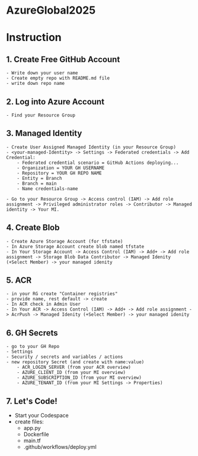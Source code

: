 # AzureGlobal2025

# Instruction
## 1. Create Free GitHub Account
    - Write down your user name
    - Create empty repo with README.md file
    - write down repo name

## 2. Log into Azure Account
    - Find your Resource Group

## 3. Managed Identity
    - Create User Assigned Managed Identity (in your Resource Group)
    - <your-managed-Identity> -> Settings -> Federated credentials -> Add Credential:
        - Federated credential scenario = GitHub Actions deploying...
        - Organization = YOUR GH USERNAME
        - Repository = YOUR GH REPO NAME
        - Entity = Branch
        - Branch = main
        - Name credentials-name
        
    - Go to your Resource Group -> Access control (IAM) -> Add role assignment -> Privileged administrator roles -> Contributor -> Managed identity -> Your MI.

## 4. Create Blob
    - Create Azure Storage Account (for tfstate)
    - In Azure Storage Account create blob named tfstate
    - In Your Storage Account -> Access Control (IAM) -> Add+ -> Add role assignment -> Storage Blob Data Contributor -> Managed Idenity (+Select Member) -> your managed idenity

## 5. ACR
    - in your RG create "Container registries"
    - provide name, rest default -> create
    - In ACR check in Admin User
    - In Your ACR -> Access Control (IAM) -> Add+ -> Add role assignment -> AcrPush -> Managed Idenity (+Select Member) -> your managed idenity

## 6. GH Secrets
    - go to your GH Repo
    - Settings
    - Security / secrets and variables / actions
    - new repository Secret (and create with name:value)
        - ACR_LOGIN_SERVER (from your ACR overview)
        - AZURE_CLIENT_ID (from your MI overview)
        - AZURE_SUBSCRIPTION_ID (from your MI overview)
        - AZURE_TENANT_ID (from your MI Settings -> Properties)

## 7. Let's Code!
- Start your Codespace
- create files:
    - app.py
    - Dockerfile
    - main.tf
    - .github/workflows/deploy.yml
